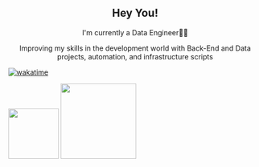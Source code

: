 <h2 align="center">Hey You!</h2>

<p align="center">I'm currently a Data Engineer🧑‍💻</p>
<p align="center">Improving my skills in the development world with Back-End and Data projects, automation, and infrastructure scripts</p>

[![wakatime](https://wakatime.com/badge/user/273e63c7-0799-4c83-8c88-c8daa5622366.svg)](https://wakatime.com/@273e63c7-0799-4c83-8c88-c8daa5622366)

<img  height="100" src="https://github-readme-stats.vercel.app/api/wakatime?username=EdCKiq&theme=dark&layout=compact&langs_count=5">
<img  height="150" src="https://github-readme-stats.vercel.app/api/top-langs/?username=bdkiqdd&theme=dark&layout=compact">
</p>
